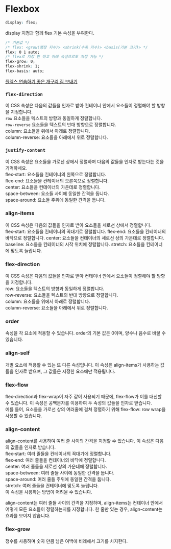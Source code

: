 # Flexbox
```css
display: flex;
```
display 지정과 함께 flex 기본 속성을 부여한다.
```css
/* 기본값 */
/* flex: <grow(팽창 지수)> <shrink(수축 지수)> <basis(기본 크기)> */
flex: 0 1 auto;
/* flex로 지정 안 하고 아래 속성으로도 지정 가능 */
flex-grow: 0;
flex-shrink: 1;
flex-basis: auto;
```
[플렉스 연습하기 좋은 개구리 집 보내기](https://flexboxfroggy.com/#ko)
### <code>flex-direction</code>
이 CSS 속성은 다음의 값들을 인자로 받아 컨테이너 안에서 요소들이 정렬해야 할 방향을 지정합니다.  
<code>row</code> 요소들을 텍스트의 방향과 동일하게 정렬합니다.  
<code>row-reverse</code> 요소들을 텍스트의 반대 방향으로 정렬합니다.  
column: 요소들을 위에서 아래로 정렬합니다.  
column-reverse: 요소들을 아래에서 위로 정렬합니다.  
### <code>justify-content</code>
이 CSS 속성은 요소들을 가로선 상에서 정렬하며 다음의 값들을 인자로 받는다는 것을 기억하세요.  
flex-start: 요소들을 컨테이너의 왼쪽으로 정렬합니다.  
flex-end: 요소들을 컨테이너의 오른쪽으로 정렬합니다.  
center: 요소들을 컨테이너의 가운데로 정렬합니다.  
space-between: 요소들 사이에 동일한 간격을 둡니다.  
space-around: 요소들 주위에 동일한 간격을 둡니다.  
### align-items
이 CSS 속성은 다음의 값들을 인자로 받아 요소들을 세로선 상에서 정렬합니다.  
flex-start: 요소들을 컨테이너의 꼭대기로 정렬합니다.
flex-end: 요소들을 컨테이너의 바닥으로 정렬합니다.
center: 요소들을 컨테이너의 세로선 상의 가운데로 정렬합니다.
baseline: 요소들을 컨테이너의 시작 위치에 정렬합니다.
stretch: 요소들을 컨테이너에 맞도록 늘립니다.
### flex-direction
이 CSS 속성은 다음의 값들을 인자로 받아 컨테이너 안에서 요소들이 정렬해야 할 방향을 지정합니다.  
row: 요소들을 텍스트의 방향과 동일하게 정렬합니다.  
row-reverse: 요소들을 텍스트의 반대 방향으로 정렬합니다.  
column: 요소들을 위에서 아래로 정렬합니다.  
column-reverse: 요소들을 아래에서 위로 정렬합니다.  
### order
속성을 각 요소에 적용할 수 있습니다. order의 기본 값은 0이며, 양수나 음수로 바꿀 수 있습니다.
### align-self
개별 요소에 적용할 수 있는 또 다른 속성입니다. 이 속성은 align-items가 사용하는 값들을 인자로 받으며, 그 값들은 지정한 요소에만 적용됩니다.
### flex-flow
flex-direction과 flex-wrap이 자주 같이 사용되기 때문에, flex-flow가 이를 대신할 수 있습니다. 이 속성은 공백문자를 이용하여 두 속성의 값들을 인자로 받습니다.  
예를 들어, 요소들을 가로선 상의 여러줄에 걸쳐 정렬하기 위해 flex-flow: row wrap을 사용할 수 있습니다.
### align-content
align-content를 사용하여 여러 줄 사이의 간격을 지정할 수 있습니다. 이 속성은 다음의 값들을 인자로 받습니다.  
flex-start: 여러 줄들을 컨테이너의 꼭대기에 정렬합니다.  
flex-end: 여러 줄들을 컨테이너의 바닥에 정렬합니다.  
center: 여러 줄들을 세로선 상의 가운데에 정렬합니다.  
space-between: 여러 줄들 사이에 동일한 간격을 둡니다.  
space-around: 여러 줄들 주위에 동일한 간격을 둡니다.  
stretch: 여러 줄들을 컨테이너에 맞도록 늘립니다.  
이 속성을 사용하는 방법이 어려울 수 있습니다.  

align-content는 여러 줄들 사이의 간격을 지정하며, align-items는 컨테이너 안에서 어떻게 모든 요소들이 정렬하는지를 지정합니다. 한 줄만 있는 경우, align-content는 효과를 보이지 않습니다.
### flex-grow
정수를 사용하며 숫자 만큼 남은 여백에 비례해서 크기를 차지한다.